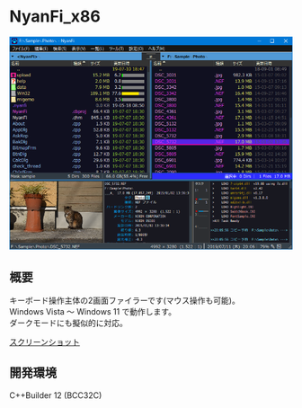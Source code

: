 ﻿# NyanFi_x86

![Screenshot](screenshot.png)

## 概要

キーボード操作主体の2画面ファイラーです(マウス操作も可能)。  
Windows Vista ～ Windows 11 で動作します。  
ダークモードにも擬似的に対応。  

[スクリーンショット](doc/screenshot.md)


## 開発環境

C++Builder 12 (BCC32C)
